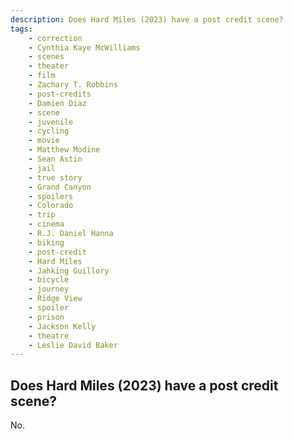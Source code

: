 ```yaml
---
description: Does Hard Miles (2023) have a post credit scene?
tags: 
    - correction
    - Cynthia Kaye McWilliams
    - scenes
    - theater
    - film
    - Zachary T. Robbins
    - post-credits
    - Damien Diaz
    - scene
    - juvenile
    - cycling
    - movie
    - Matthew Modine
    - Sean Astin
    - jail
    - true story
    - Grand Canyon
    - spoilers
    - Colorado
    - trip
    - cinema
    - R.J. Daniel Hanna
    - biking
    - post-credit
    - Hard Miles
    - Jahking Guillory
    - bicycle
    - journey
    - Ridge View
    - spoiler
    - prison
    - Jackson Kelly
    - theatre
    - Leslie David Baker
---
```


## Does Hard Miles (2023) have a post credit scene?

No.

